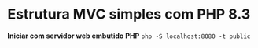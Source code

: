 # Estrutura MVC simples com PHP 8.3
**Iniciar com servidor web embutido PHP**
` php -S localhost:8080 -t public `
